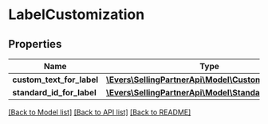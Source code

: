 # LabelCustomization

## Properties
Name | Type | Description | Notes
------------ | ------------- | ------------- | -------------
**custom_text_for_label** | [**\Evers\SellingPartnerApi\Model\CustomTextForLabel**](CustomTextForLabel.md) |  | [optional] 
**standard_id_for_label** | [**\Evers\SellingPartnerApi\Model\StandardIdForLabel**](StandardIdForLabel.md) |  | [optional] 

[[Back to Model list]](../README.md#documentation-for-models) [[Back to API list]](../README.md#documentation-for-api-endpoints) [[Back to README]](../README.md)


